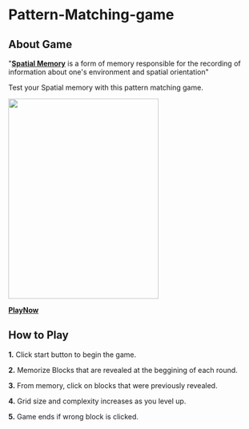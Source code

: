 # Pattern-Matching-game
## About Game

"**[Spatial Memory](https://en.wikipedia.org/wiki/Spatial_memory)** is a form of memory responsible for the recording of information about one's environment and spatial orientation"

Test your Spatial memory with this pattern matching game.

<img src="https://github.com/dennischen123/dennischen123.github.io/blob/master/assets/gamePic1.png" width="300px" height="400px">

**[PlayNow](https://dennischen123.github.io/Pattern-Matching-Game/)**

## How to Play  
**1.** Click start button to begin the game.

**2.** Memorize Blocks that are revealed at the beggining of each round.

**3.** From memory, click on blocks that were previously revealed.

**4.** Grid size and complexity increases as you level up.

**5.** Game ends if wrong block is clicked. 

